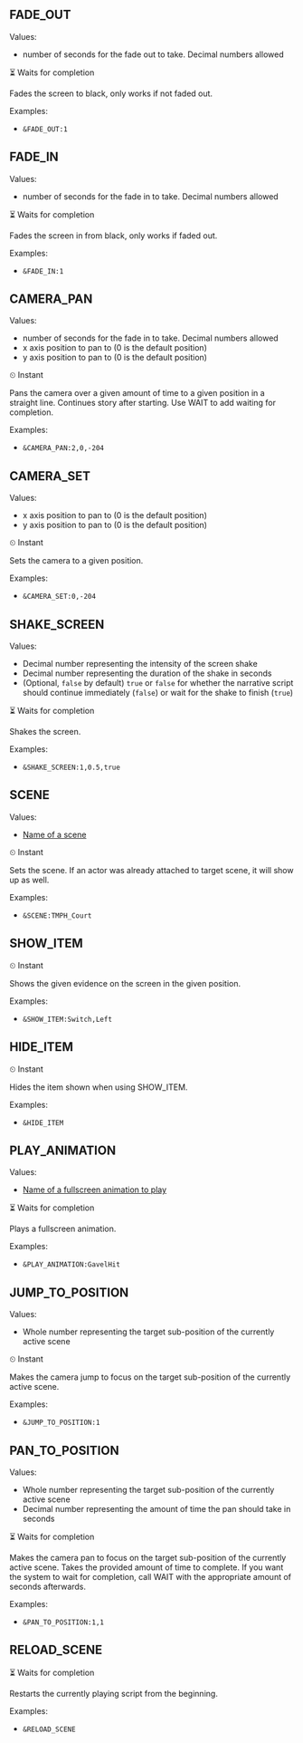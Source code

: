 ## FADE_OUT
Values: 
  - number of seconds for the fade out to take. Decimal numbers allowed

⏳ Waits for completion

Fades the screen to black, only works if not faded out.

Examples: 
  - `&FADE_OUT:1`

## FADE_IN
Values: 
  - number of seconds for the fade in to take. Decimal numbers allowed

⏳ Waits for completion

Fades the screen in from black, only works if faded out.

Examples: 
  - `&FADE_IN:1`

## CAMERA_PAN
Values: 
  - number of seconds for the fade in to take. Decimal numbers allowed
  - x axis position to pan to (0 is the default position)
  - y axis position to pan to (0 is the default position)

⏲ Instant

Pans the camera over a given amount of time to a given position in a straight line. Continues story after starting. Use WAIT to add waiting for completion.

Examples: 
  - `&CAMERA_PAN:2,0,-204`

## CAMERA_SET
Values: 
  - x axis position to pan to (0 is the default position)
  - y axis position to pan to (0 is the default position)

⏲ Instant

Sets the camera to a given position.

Examples: 
  - `&CAMERA_SET:0,-204`

## SHAKE_SCREEN
Values: 
  - Decimal number representing the intensity of the screen shake
  - Decimal number representing the duration of the shake in seconds
  - (Optional, `false` by default) `true` or `false` for whether the narrative script should continue immediately (`false`) or wait for the shake to finish (`true`)

⏳ Waits for completion

Shakes the screen.

Examples: 
  - `&SHAKE_SCREEN:1,0.5,true`

## SCENE
Values: 
  - [Name of a scene](../constants.md#SceneAssetName)

⏲ Instant

Sets the scene. If an actor was already attached to target scene, it will show up as well.

Examples: 
  - `&SCENE:TMPH_Court`

## SHOW_ITEM

⏲ Instant

Shows the given evidence on the screen in the given position.

Examples: 
  - `&SHOW_ITEM:Switch,Left`

## HIDE_ITEM

⏲ Instant

Hides the item shown when using SHOW_ITEM.

Examples: 
  - `&HIDE_ITEM`

## PLAY_ANIMATION
Values: 
  - [Name of a fullscreen animation to play](../constants.md#FullscreenAnimationAssetName)

⏳ Waits for completion

Plays a fullscreen animation.

Examples: 
  - `&PLAY_ANIMATION:GavelHit`

## JUMP_TO_POSITION
Values: 
  - Whole number representing the target sub-position of the currently active scene

⏲ Instant

Makes the camera jump to focus on the target sub-position of the currently active scene.

Examples: 
  - `&JUMP_TO_POSITION:1`

## PAN_TO_POSITION
Values: 
  - Whole number representing the target sub-position of the currently active scene
  - Decimal number representing the amount of time the pan should take in seconds

⏳ Waits for completion

Makes the camera pan to focus on the target sub-position of the currently active scene. Takes the provided amount of time to complete. If you want the system to wait for completion, call WAIT with the appropriate amount of seconds afterwards.

Examples: 
  - `&PAN_TO_POSITION:1,1`

## RELOAD_SCENE

⏳ Waits for completion

Restarts the currently playing script from the beginning.

Examples: 
  - `&RELOAD_SCENE`